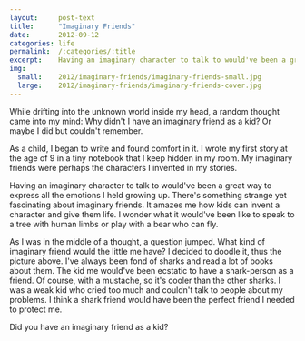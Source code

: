 ```yaml
---
layout:     post-text
title:      "Imaginary Friends"
date:       2012-09-12
categories: life
permalink:  /:categories/:title
excerpt:    Having an imaginary character to talk to would've been a great way to express all the emotions I held growing up.
img:
  small:    2012/imaginary-friends/imaginary-friends-small.jpg
  large:    2012/imaginary-friends/imaginary-friends-cover.jpg
---
```

While drifting into the unknown world inside my head, a random thought came into my mind: Why didn't I have an imaginary friend as a kid? Or maybe I did but couldn't remember.

As a child, I began to write and found comfort in it. I wrote my first story at the age of 9 in a tiny notebook that I keep hidden in my room. My imaginary friends were perhaps the characters I invented in my stories.

Having an imaginary character to talk to would've been a great way to express all the emotions I held growing up. There's something strange yet fascinating about imaginary friends. It amazes me how kids can invent a character and give them life. I wonder what it would've been like to speak to a tree with human limbs or play with a bear who can fly.

As I was in the middle of a thought, a question jumped. What kind of imaginary friend would the little me have? I decided to doodle it, thus the picture above. I've always been fond of sharks and read a lot of books about them. The kid me would've been ecstatic to have a shark-person as a friend. Of course, with a mustache, so it's cooler than the other sharks. I was a weak kid who cried too much and couldn't talk to people about my problems. I think a shark friend would have been the perfect friend I needed to protect me.

Did you have an imaginary friend as a kid?
